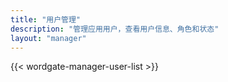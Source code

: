 ```yaml
---
title: "用户管理"
description: "管理应用用户，查看用户信息、角色和状态"
layout: "manager"
---
```


{{< wordgate-manager-user-list >}}